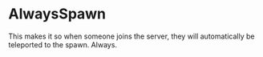 # AlwaysSpawn
This makes it so when someone joins the server, they will automatically be teleported to the spawn. Always.
